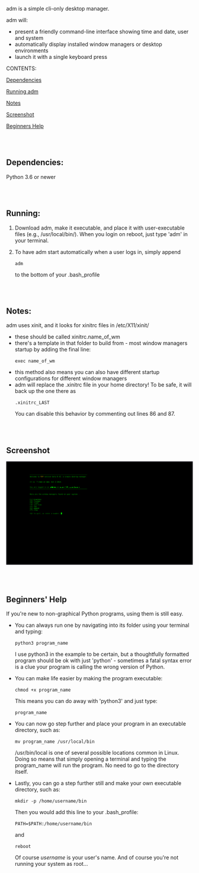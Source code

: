 adm is a simple cli-only desktop manager.

adm will:

* present a friendly command-line interface showing time and date, user and system
* automatically display installed window managers or desktop environments
* launch it with a single keyboard press

CONTENTS:

[Dependencies](#dependencies)

[Running adm](#running)

[Notes](#notes)

[Screenshot](#screenshot)

[Beginners Help](#beginners-help)


<br><br>
## Dependencies:

Python 3.6 or newer


<br><br>
## Running:

1. Download adm, make it executable, and place it with user-executable files (e.g., /usr/local/bin/).  When you login on reboot, just type 'adm' in your terminal.

2. To have adm start automatically when a user logs in, simply append
    ```
    adm
    ```
    to the bottom of your .bash_profile

<br><br>
## Notes:

adm uses xinit, and it looks for xinitrc files in /etc/X11/xinit/  
* these should be called xinitrc.name_of_wm
* there's a template in that folder to build from - most window managers startup by adding the final line:
    ```
    exec name_of_wm
    ```
* this method also means you can also have different startup configurations for different window managers
* adm will replace the .xinitrc file in your home directory!  To be safe, it will back up the one there as
    ```
    .xinitrc_LAST
    ```
  You can disable this behavior by commenting out lines 86 and 87.

<br><br>
## Screenshot  
![screenshot](https://github.com/afhpayne/adm/blob/master/adm.png "adm screenshot")

<br><br>
## Beginners' Help  

If you're new to non-graphical Python programs, using them is still easy.

* You can always run one by navigating into its folder using your terminal and typing:
  ```
  python3 program_name
  ```
  I use python3 in the example to be certain, but a thoughtfully formatted program should be ok with just 'python' - sometimes a fatal syntax error is a clue your program is calling the wrong version of Python.
  
* You can make life easier by making the program executable:
  ```
  chmod +x program_name
  ```
  This means you can do away with 'python3' and just type:
  ```
  program_name
  ```
* You can now go step further and place your program in an executable directory, such as:
  ```
  mv program_name /usr/local/bin
  ```
  /usr/bin/local is one of several possible locations common in Linux.  Doing so means that simply opening a terminal and typing the program_name will run the program.  No need to go to the directory itself.

* Lastly, you can go a step further still and make your own executable directory, such as:
  ```
  mkdir -p /home/username/bin
  ```
  Then you would add this line to your .bash_profile:
  ```
  PATH=$PATH:/home/username/bin
  ```
  and
  ```
  reboot
  ```
  Of course _username_ is your user's name.  And of course you're not running your system as root...
